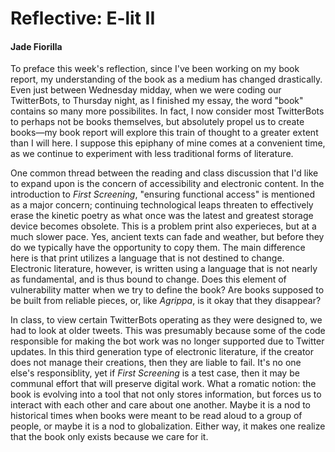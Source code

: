 # Reflective: E-lit II
#### Jade Fiorilla

To preface this week's reflection, since I've been working on my book report, my understanding of the book as a medium has changed drastically. Even just between Wednesday midday, when we were coding our TwitterBots, to Thursday night, as I finished my essay, the word "book" contains so many more possibilites. In fact, I now consider most TwitterBots to perhaps not be books themselves, but absolutely propel us to create books—my book report will explore this train of thought to a greater extent than I will here. I suppose this epiphany of mine comes at a convenient time, as we continue to experiment with less traditional forms of literature. 

One common thread between the reading and class discussion that I'd like to expand upon is the concern of accessibility and electronic content. In the introduction to *First Screening*, "ensuring functional access" is mentioned as a major concern; continuing technological leaps threaten to effectively erase the kinetic poetry as what once was the latest and greatest storage device becomes obsolete. This is a problem print also experieces, but at a much slower pace. Yes, ancient texts can fade and weather, but before they do we typically have the opportunity to copy them. The main difference here is that print utilizes a language that is not destined to change. Electronic literature, however, is written using a language that is not nearly as fundamental, and is thus bound to change. Does this element of vulnerability matter when we try to define the book? Are books supposed to be built from reliable pieces, or, like *Agrippa*, is it okay that they disappear? 

In class, to view certain TwitterBots operating as they were designed to, we had to look at older tweets. This was presumably because some of the code responsible for making the bot work was no longer supported due to Twitter updates. In this third generation type of electronic literature, if the creator does not manage their creations, then they are liable to fail. It's no one else's responsiblity, yet if *First Screening* is a test case, then it may be communal effort that will preserve digital work. What a romatic notion: the book is evolving into a tool that not only stores information, but forces us to interact with each other and care about one another. Maybe it is a nod to historical times when books were meant to be read aloud to a group of people, or maybe it is a nod to globalization. Either way, it makes one realize that the book only exists because we care for it. 